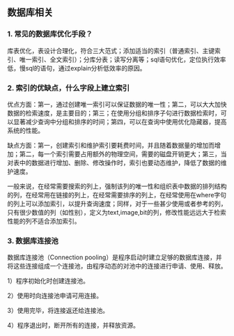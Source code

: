## 数据库相关

### 1. 常见的数据库优化手段？

库表优化，表设计合理化，符合三大范式；添加适当的索引（普通索引、主键索引、唯一索引、全文索引）；分库分表；读写分离等；sql语句优化，定位执行效率低，慢sql的语句，通过explain分析低效率的原因。

 

### 2. 索引的优缺点，什么字段上建立索引

优点方面：第一，通过创建唯一索引可以保证数据的唯一性；第二，可以大大加快数据的检索速度，是主要目的；第三；在使用分组和排序子句进行数据检索时，可以显著减少查询中分组和排序的时间；第四，可以在查询中使用优化隐藏器，提高系统的性能。

缺点方面：第一，创建索引和维护索引要耗费时间，并且随着数据量的增加而增加；第二，每一个索引需要占用额外的物理空间，需要的磁盘开销更大；第三，当对表中的数据进行增加、删除、修改操作时，索引也要动态维护，降低了数据的维护速度。

一般来说，在经常需要搜索的列上，强制该列的唯一性和组织表中数据的排列结构的列，在经常用在链接的列上，在经常需要排序的列上，在经常使用在where字句的列上可以添加索引，以提升查询速度；同样，对于一些甚少使用或者参考的列，只有很少数值的列（如性别），定义为text,image,bit的列，修改性能远远大于检索性能的列不适合添加索引。

 

### 3. 数据库连接池

数据库连接池（Connection pooling）是程序启动时建立足够的数据库连接，并将这些连接组成一个连接池，由程序动态的对池中的连接进行申请、使用、释放。

1）程序初始化时创建连接池。

2）使用时向连接池申请可用连接。

3）使用完毕，将连接返还给连接池。

4）程序退出时，断开所有的连接，并释放资源。